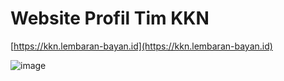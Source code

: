# Website Profil Tim KKN 
[https://kkn.lembaran-bayan.id](https://kkn.lembaran-bayan.id)

![image](https://github.com/ahmadzakiakmal/Main-Website-KKN/assets/87590846/89753151-1aa3-4b7e-aba9-c85a77fed115)
